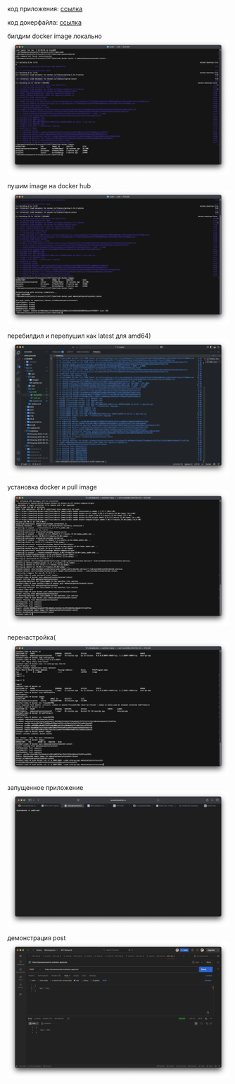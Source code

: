 код приложения: [ссылка](code/main.go)

код докерфайла: [ссылка](code/dockerfile)

билдим docker image локально
![](images/imagereadme.png)

пушим image на docker hub 
![](images/imagereadme-1.png)

перебилдил и перепушил как latest для amd64)
![](images/imagereadme-2.png)

установка docker и pull image
![](images/imagereadme-3.png)

перенастройка(
![](images/imagereadme-5.png)


запущенное приложение
![](images/imagereadme-4.png)

демонстрация post 
![](images/imagereadme-6.png)